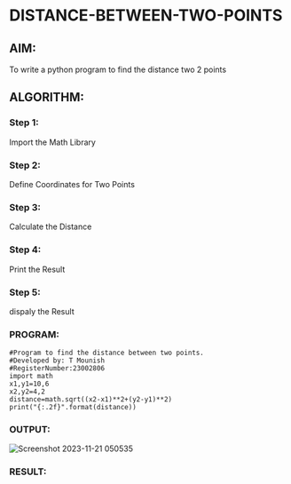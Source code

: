 # DISTANCE-BETWEEN-TWO-POINTS

## AIM:
To write a python program to find the distance two 2 points
## ALGORITHM:
### Step 1: 
Import the Math Library
### Step 2:
Define Coordinates for Two Points
### Step 3:
 Calculate the Distance
### Step 4:
Print the Result
### Step 5:
dispaly  the Result
### PROGRAM:
```
#Program to find the distance between two points.
#Developed by: T Mounish
#RegisterNumber:23002806
import math
x1,y1=10,6
x2,y2=4,2
distance=math.sqrt((x2-x1)**2+(y2-y1)**2)
print("{:.2f}".format(distance))
```

### OUTPUT:
![Screenshot 2023-11-21 050535](https://github.com/MounishT/DISTANCE-BETWEEN-TWO-POINTS/assets/138955798/c4153205-e094-4e33-b19d-0709a581c04c)


### RESULT:
